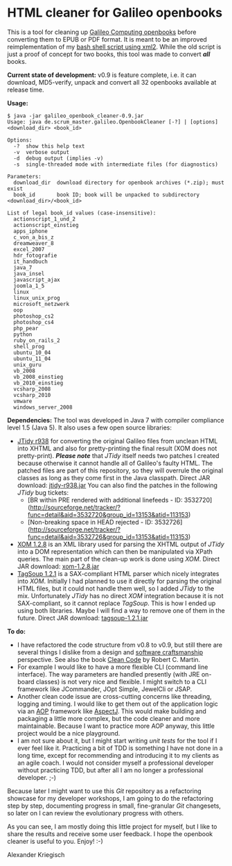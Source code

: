 HTML cleaner for Galileo openbooks
==================================

This is a tool for cleaning up [Galileo Computing openbooks](http://www.galileocomputing.de/openbook)
before converting them to EPUB or PDF format. It is meant to be an improved reimplementation of my
[bash shell script using xml2](https://github.com/kriegaex/html_book_cleaner). While the old script
is just a proof of concept for two books, this tool was made to convert *__all__* books.

__Current state of development:__ v0.9 is feature complete, i.e. it can download, MD5-verify, unpack
and convert all 32 openbooks available at release time.

__Usage:__

    $ java -jar galileo_openbook_cleaner-0.9.jar
    Usage: java de.scrum_master.galileo.OpenbookCleaner [-?] | [options] <download_dir> <book_id>
    
    Options:
      -?  show this help text
      -v  verbose output
      -d  debug output (implies -v)
      -s  single-threaded mode with intermediate files (for diagnostics)
    
    Parameters:
      download_dir  download directory for openbook archives (*.zip); must exist
      book_id       book ID; book will be unpacked to subdirectory <download_dir>/<book_id>
    
    List of legal book_id values (case-insensitive):
      actionscript_1_und_2
      actionscript_einstieg
      apps_iphone
      c_von_a_bis_z
      dreamweaver_8
      excel_2007
      hdr_fotografie
      it_handbuch
      java_7
      java_insel
      javascript_ajax
      joomla_1_5
      linux
      linux_unix_prog
      microsoft_netzwerk
      oop
      photoshop_cs2
      photoshop_cs4
      php_pear
      python
      ruby_on_rails_2
      shell_prog
      ubuntu_10_04
      ubuntu_11_04
      unix_guru
      vb_2008
      vb_2008_einstieg
      vb_2010_einstieg
      vcsharp_2008
      vcsharp_2010
      vmware
      windows_server_2008

__Dependencies:__ The tool was developed in Java 7 with compiler compliance level 1.5 (Java 5).
It also uses a few open source libraries:
  * [JTidy r938](http://jtidy.sourceforge.net/) for converting the original Galileo files from
    unclean HTML into XHTML and also for pretty-printing the final result (XOM does not pretty-print).
    *__Please note__* that *JTidy* itself needs two patches I created because otherwise it cannot
    handle all of Galileo's faulty HTML. The patched files are part of this repository, so they will
    overrule the original classes as long as they come first in the Java classpath.
    Direct JAR download: [jtidy-r938.jar](http://sourceforge.net/projects/jtidy/files/JTidy/r938/jtidy-r938.jar/download)
    You can also find the patches in the following *JTidy* bug tickets:
      * [BR within PRE rendered with additional linefeeds - ID: 3532720]
        (http://sourceforge.net/tracker/?func=detail&aid=3532720&group_id=13153&atid=113153)
      * [Non-breaking space in HEAD rejected - ID: 3532726]
        (http://sourceforge.net/tracker/?func=detail&aid=3532726&group_id=13153&atid=113153)
  * [XOM 1.2.8](http://www.xom.nu/) is an XML library used for parsing the XHTML output of *JTidy*
    into a DOM representation which can then be manipulated via XPath queries. The main part of the
    clean-up work is done using *XOM*.
    Direct JAR download: [xom-1.2.8.jar](http://www.cafeconleche.org/XOM/xom-1.2.8.jar)
  * [TagSoup 1.2.1](http://ccil.org/~cowan/XML/tagsoup/) is a SAX-compliant HTML parser which nicely
    integrates into *XOM*. Initially I had planned to use it directly for parsing the original HTML
    files, but it could not handle them well, so I added *JTidy* to the mix. Unfortunately *JTidy*
    has no direct *XOM* integration because it is not SAX-compliant, so it cannot replace *TagSoup*.
    This is how I ended up using both libraries. Maybe I will find a way to remove one of them in
    the future.
    Direct JAR download: [tagsoup-1.2.1.jar](http://ccil.org/~cowan/XML/tagsoup/tagsoup-1.2.1.jar)

__To do:__
* I have refactored the code structure from v0.8 to v0.9, but still there are several things I dislike
  from a design and [software craftsmanship](http://en.wikipedia.org/wiki/Software_craftsmanship) perspective.
  See also the book [Clean Code](http://www.amazon.com/Clean-Code-Handbook-Software-Craftsmanship/dp/0132350882)
  by Robert C. Martin.
* For example I would like to have a more flexible CLI (command line interface). The way parameters are
  handled presently (with JRE on-board classes) is not very nice and flexible. I might switch to a CLI
  framework like JCommander, JOpt Simple, JewelCli or JSAP.
* Another clean code issue are cross-cutting concerns like threading, logging and timing. I would like to get
  them out of the application logic via an [AOP](http://en.wikipedia.org/wiki/Aspect-oriented_programming)
  framework like [AspectJ](http://en.wikipedia.org/wiki/AspectJ). This would make building and packaging a
  little more complex, but the code cleaner and more maintainable. Because I want to practice more AOP
  anyway, this little project would be a nice playground. 
* I am not sure about it, but I might start writing *unit tests* for the tool if I ever feel like it.
  Practicing a bit of TDD is something I have not done in a long time, except for recommending and
  introducing it to my clients as an agile coach. I would not consider myself a professional developer
  without practicing TDD, but after all I am no longer a professional developer. ;-)

Because later I might want to use this *Git* repository as a refactoring showcase for my developer workshops,
I am going to do the refactoring step by step, documenting progress in small, fine-granular *Git* changesets,
so later on I can review the evolutionary progress with others.

As you can see, I am mostly doing this little project for myself, but I like to share the results and
receive some user feedback. I hope the openbook cleaner is useful to you. Enjoy! :-)

Alexander Kriegisch
